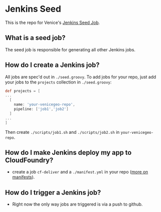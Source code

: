 # Jenkins Seed

This is the repo for Venice's [Jenkins Seed Job](http://jenkins.piazzageo.io/job/seed).

## What is a seed job?

The seed job is responsible for generating all other Jenkins jobs.

## How do I create a Jenkins job?

All jobs are spec'd out in `./seed.groovy`. To add jobs for your repo, just add your jobs to the `projects` collection in `./seed.groovy`:

```groovy
def projects = [
...
  [
    name: 'your-venicegeo-repo',
    pipeline: ['job1','job2']
  ]
...
]
```

Then create `./scripts/job1.sh` and `./scripts/job2.sh` in `your-venicegeo-repo`.

## How do I make Jenkins deploy my app to CloudFoundry?

- create a job `cf-deliver` and a `./manifest.yml` in your repo ([more on manifests](https://docs.cloudfoundry.org/devguide/deploy-apps/manifest.html)).

## How do I trigger a Jenkins job?
- Right now the only way jobs are triggered is via a push to github.
